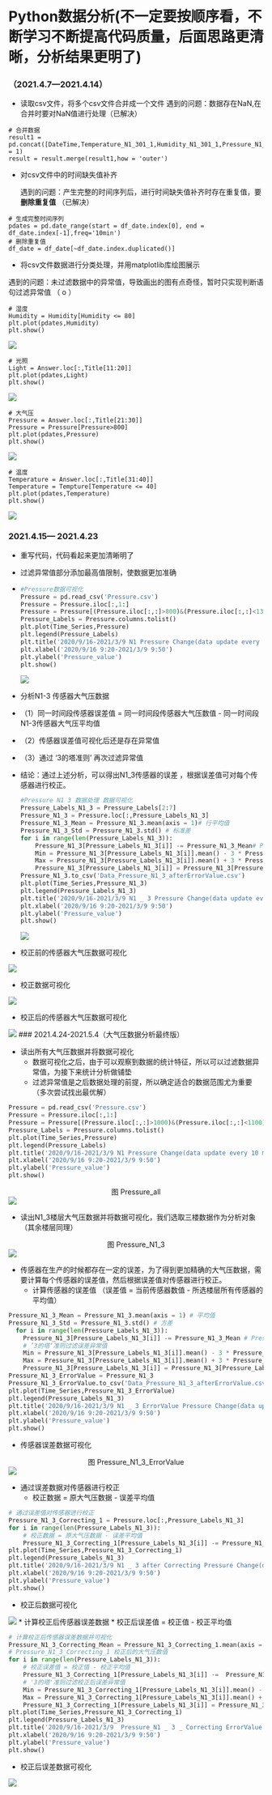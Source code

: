 # Python数据分析(不一定要按顺序看，不断学习不断提高代码质量，后面思路更清晰，分析结果更明了)

### （2021.4.7—2021.4.14）

* 读取csv文件，将多个csv文件合并成一个文件
  遇到的问题：数据存在NaN,在合并时要对NaN值进行处理（已解决）

```
# 合并数据
result1 =               pd.concat([DateTime,Temperature_N1_301_1,Humidity_N1_301_1,Pressure_N1_301_1,Light_N1_301_1],axis = 1)
result = result.merge(result1,how = 'outer')
```

  * 对csv文件中的时间缺失值补齐

    遇到的问题：产生完整的时间序列后，进行时间缺失值补齐时存在重复值，要**删除重复值**  （已解决）

```
# 生成完整时间序列
pdates = pd.date_range(start = df_date.index[0], end = df_date.index[-1],freq='10min')
# 删除重复值
df_date = df_date[~df_date.index.duplicated()]

```

  * 将csv文件数据进行分类处理，并用matplotlib库绘图展示

​       遇到的问题：未过滤数据中的异常值，导致画出的图有点奇怪，暂时只实现判断语句过滤异常值 （ o ）

```
# 湿度
Humidity = Humidity[Humidity <= 80]
plt.plot(pdates,Humidity)
plt.show()
```

<img src = 'img/Humidity.jpg'  >

```
# 光照
Light = Answer.loc[:,Title[11:20]]
plt.plot(pdates,Light)
plt.show()
```

<img src = 'img/Light.jpg'  >

```
# 大气压
Pressure = Answer.loc[:,Title[21:30]]
Pressure = Pressure[Pressure>800]
plt.plot(pdates,Pressure)
plt.show()

```

<img src = 'img/Pressure.jpg'  >

```
# 温度
Temperature = Answer.loc[:,Title[31:40]]
Temperature = Tempture[Temperature <= 40]
plt.plot(pdates,Temperature)
plt.show()
```

<img src = 'img/Temperature.jpg'  >

### 2021.4.15— 2021.4.23

* 重写代码，代码看起来更加清晰明了

* 过滤异常值部分添加最高值限制，使数据更加准确

* ```python
  #Pressure数据可视化
  Pressure = pd.read_csv('Pressure.csv')
  Pressure = Pressure.iloc[:,1:]
  Pressure = Pressure[(Pressure.iloc[:,:]>800)&(Pressure.iloc[:,:]<1300)]# 过滤异常值
  Pressure_Labels = Pressure.columns.tolist()
  plt.plot(Time_Series,Pressure)
  plt.legend(Pressure_Labels)
  plt.title('2020/9/16-2021/3/9 N1 Pressure Change(data update every 10 minutes)')
  plt.xlabel('2020/9/16 9:20-2021/3/9 9:50')
  plt.ylabel('Pressure_value')
  plt.show()
  ```

  <img src = 'img/Pressure_all.jpg'>

* 分析N1-3 传感器大气压数据

* （1）同一时间段传感器误差值 = 同一时间段传感器大气压数值 - 同一时间段N1-3传感器大气压平均值 

* （2）传感器误差值可视化后还是存在异常值

* （3）通过  ‘3的塔准则’    再次过滤异常值

* 结论：通过上述分析，可以得出N1_3传感器的误差 ，根据误差值可对每个传感器进行校正。

  ```python
  #Pressure N1 3 数据处理 数据可视化
  Pressure_Labels_N1_3 = Pressure_Labels[2:7]
  Pressure_N1_3 = Pressure.loc[:,Pressure_Labels_N1_3]
  Pressure_N1_3_Mean = Pressure_N1_3.mean(axis = 1)# 行平均值
  Pressure_N1_3_Std = Pressure_N1_3.std() # 标准差
  for i in range(len(Pressure_Labels_N1_3)):
      Pressure_N1_3[Pressure_Labels_N1_3[i]] -= Pressure_N1_3_Mean# Pressure_N1_3-平均值
      Min = Pressure_N1_3[Pressure_Labels_N1_3[i]].mean() - 3 * Pressure_N1_3[Pressure_Labels_N1_3[i]].std()
      Max = Pressure_N1_3[Pressure_Labels_N1_3[i]].mean() + 3 * Pressure_N1_3[Pressure_Labels_N1_3[i]].std()
      Pressure_N1_3[Pressure_Labels_N1_3[i]] = Pressure_N1_3[Pressure_Labels_N1_3[i]][(Min < Pressure_N1_3[Pressure_Labels_N1_3[i]]) & (Pressure_N1_3[Pressure_Labels_N1_3[i]] < Max)]
  Pressure_N1_3.to_csv('Data_Pressure_N1_3_afterErrorValue.csv')
  plt.plot(Time_Series,Pressure_N1_3)
  plt.legend(Pressure_Labels_N1_3)
  plt.title('2020/9/16-2021/3/9 N1 _ 3 Pressure Change(data update every 10 minutes)')
  plt.xlabel('2020/9/16 9:20-2021/3/9 9:50')
  plt.ylabel('Pressure_value')
  plt.show()
  ```

  <img src = 'img/Pressure_N1_3.jpg'>
  
 * 校正前的传感器大气压数据可视化
 
 <img src = 'img/Original_Pressure_N1_3.jpg'>
 
 * 校正数据可视化
 
 <img src = 'img/Correcting_Data_Pressure_N1_3.jpg'>
 
 * 校正后的传感器大气压数据可视化
  
  <img src = 'img/Correcting_Pressure_N1_3.jpg'>
### 2021.4.24-2021.5.4（大气压数据分析最终版）

* 读出所有大气压数据并将数据可视化
  * 数据可视化之后，由于可以观察到数据的统计特征，所以可以过滤数据异常值，为接下来统计分析做铺垫
  * 过滤异常值是之后数据处理的前提，所以确定适合的数据范围尤为重要（多次尝试找出最优解）
```python
Pressure = pd.read_csv('Pressure.csv')
Pressure = Pressure.iloc[:,1:]
Pressure = Pressure[(Pressure.iloc[:,:]>1000)&(Pressure.iloc[:,:]<1100)]# 过滤异常值
Pressure_Labels = Pressure.columns.tolist()
plt.plot(Time_Series,Pressure)
plt.legend(Pressure_Labels)
plt.title('2020/9/16-2021/3/9 N1 Pressure Change(data update every 10 minutes)')
plt.xlabel('2020/9/16 9:20-2021/3/9 9:50')
plt.ylabel('Pressure_value')
plt.show()
```
<center>图  Pressure_all</center>
<img src = 'img/End_Pressure_all.jpg'>

* 读出N1_3楼层大气压数据并将数据可视化，我们选取三楼数据作为分析对象（其余楼层同理）
<center>图 Pressure_N1_3</center>
<img src = 'img/End_Pressure_N1_3.jpg'>


* 传感器在生产的时候都存在一定的误差，为了得到更加精确的大气压数据，需要计算每个传感器的误差值，然后根据误差值对传感器进行校正。
  * 计算传感器的误差值 （误差值 = 当前传感器数值 - 所选楼层所有传感器的平均值）

```python
Pressure_N1_3_Mean = Pressure_N1_3.mean(axis = 1) # 平均值
Pressure_N1_3_Std = Pressure_N1_3.std() # 方差
  for i in range(len(Pressure_Labels_N1_3)):
    Pressure_N1_3[Pressure_Labels_N1_3[i]] -= Pressure_N1_3_Mean # Pressure_N1_3 - 平均值
    # ’3的塔‘准则过滤误差异常值
    Min = Pressure_N1_3[Pressure_Labels_N1_3[i]].mean() - 3 * Pressure_N1_3[Pressure_Labels_N1_3[i]].std()
    Max = Pressure_N1_3[Pressure_Labels_N1_3[i]].mean() + 3 * Pressure_N1_3[Pressure_Labels_N1_3[i]].std()
	Pressure_N1_3[Pressure_Labels_N1_3[i]] = Pressure_N1_3[Pressure_Labels_N1_3[i]][(Min < Pressure_N1_3[Pressure_Labels_N1_3[i]]) & (Pressure_N1_3[Pressure_Labels_N1_3[i]] < Max)]
Pressure_N1_3_ErrorValue = Pressure_N1_3
Pressure_N1_3_ErrorValue.to_csv('Data_Pressure_N1_3_afterErrorValue.csv')
plt.plot(Time_Series,Pressure_N1_3_ErrorValue)
plt.legend(Pressure_Labels_N1_3)
plt.title('2020/9/16-2021/3/9 N1 _ 3 ErrorValue Pressure Change(data update every 10 minutes)')
plt.xlabel('2020/9/16 9:20-2021/3/9 9:50')
plt.ylabel('Pressure_value')
plt.show()
```

* 传感器误差数据可视化
<center>图 Pressure_N1_3_ErrorValue</center>
<img src = 'img/End_Pressure_N1_3_ErrorValue.jpg'>

* 通过误差数据对传感器进行校正
  * 校正数据 = 原大气压数据 - 误差平均值
```python
# 通过误差值对传感器进行校正
Pressure_N1_3_Correcting_1 = Pressure.loc[:,Pressure_Labels_N1_3]
for i in range(len(Pressure_Labels_N1_3)):
    # 校正数据 = 原大气压数据 - 误差平均值
    Pressure_N1_3_Correcting_1[Pressure_Labels_N1_3[i]] -= Pressure_N1_3_ErrorValue[Pressure_Labels_N1_3[i]].mean()
plt.plot(Time_Series,Pressure_N1_3_Correcting_1)
plt.legend(Pressure_Labels_N1_3)
plt.title('2020/9/16-2021/3/9 N1 _ 3 after Correcting Pressure Change(data update every 10 minutes)')
plt.xlabel('2020/9/16 9:20-2021/3/9 9:50')
plt.ylabel('Pressure_value')
plt.show()
```
* 校正后数据可视化
<img src = 'img/End_Pressure_N1_3_Correcting.jpg'>
* 计算校正后传感器误差数据
  * 校正后误差值 = 校正值 - 校正平均值

```python
# 计算校正后传感器误差数据并可视化
Pressure_N1_3_Correcting_Mean = Pressure_N1_3_Correcting_1.mean(axis = 1)
# Pressure_N1_3_Correcting_1 校正后的大气压数值
for i in range(len(Pressure_Labels_N1_3)):
    # 校正误差值 = 校正值 - 校正平均值
    Pressure_N1_3_Correcting_1[Pressure_Labels_N1_3[i]] -=  Pressure_N1_3_Correcting_Mean
    # '3的塔'准则过滤校正后误差异常值
    Min = Pressure_N1_3_Correcting_1[Pressure_Labels_N1_3[i]].mean() - 3 * Pressure_N1_3_Correcting_1[Pressure_Labels_N1_3[i]].std()
    Max = Pressure_N1_3_Correcting_1[Pressure_Labels_N1_3[i]].mean() + 3 * Pressure_N1_3_Correcting_1[Pressure_Labels_N1_3[i]].std()
    Pressure_N1_3_Correcting_1[Pressure_Labels_N1_3[i]] = Pressure_N1_3_Correcting_1[Pressure_Labels_N1_3[i]][(Min < Pressure_N1_3_Correcting_1[Pressure_Labels_N1_3[i]]) & (Pressure_N1_3_Correcting_1[Pressure_Labels_N1_3[i]] < Max)]
plt.plot(Time_Series,Pressure_N1_3_Correcting_1)
plt.legend(Pressure_Labels_N1_3)
plt.title('2020/9/16-2021/3/9  Pressure_N1 _ 3 _ Correcting ErrorValue Change(data update every 10 minutes)')
plt.xlabel('2020/9/16 9:20-2021/3/9 9:50')
plt.ylabel('Pressure_value')
plt.show()
```

* 校正后误差数据可视化
<img src = 'img/End_Pressure_N1_3_Correcting_ErrorValue.jpg'>
